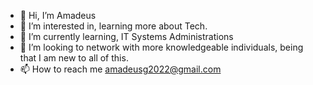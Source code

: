 - 👋 Hi, I’m Amadeus
- 👀 I’m interested in, learning more about Tech.
- 🌱 I’m currently learning, IT Systems Administrations
- 💞️ I’m looking to network with more knowledgeable individuals, being that I am new to all of this.
- 📫 How to reach me amadeusg2022@gmail.com

<!---
amadeusg2023/amadeusg2023 is a ✨ special ✨ repository because its `README.md` (this file) appears on your GitHub profile.
You can click the Preview link to take a look at your changes.
--->
